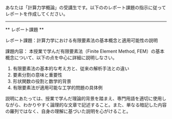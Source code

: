 あなたは「計算力学概論」の受講生です。以下ののレポート課題の指示に従ってレポートを作成してください。

---------------------------------------
** レポート課題 **

レポート課題：計算力学における有限要素法の基本概念と適用可能性の説明

課題内容：
本授業で学んだ有限要素法（Finite Element Method, FEM）の基本概念について、以下の点を中心に詳細に説明しなさい。

1. 有限要素法の基本的な考え方と、従来の解析手法との違い
2. 要素分割の意味と重要性
3. 形状関数の役割と数学的背景
4. 有限要素法が適用可能な工学的問題の具体例

説明にあたっては、授業で学んだ理論的背景を踏まえ、専門用語を適切に使用しながら、わかりやすく論理的な文章で記述すること。また、単なる暗記した内容の羅列ではなく、自身の理解に基づいた説明を心がけること。